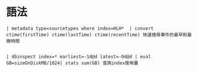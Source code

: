 語法 
===
    | metadata type=sourcetypes where index=HLH*  | convert ctime(firstTime) ctime(lastTime) ctime(recentTime) 快速搜尋事件的最早和最晚時間

    
    | dbinspect index=* earliest=-1d@d latest=-0d@d | eval GB=sizeOnDiskMB/1024| stats sum(GB) 查詢index使用量
